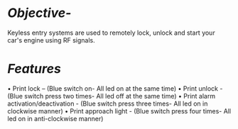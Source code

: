 # *Objective-*

Keyless entry systems are used to remotely lock, unlock and start your car's engine using RF signals.

# *Features*

•	Print lock – (Blue switch on- All led on at the same time)
•	Print unlock - (Blue switch press two times- All led off at the same time)
•	Print alarm activation/deactivation - (Blue switch press three times- All led on in clockwise manner)
•	Print approach light - (Blue switch press four times- All led on in anti-clockwise manner)

